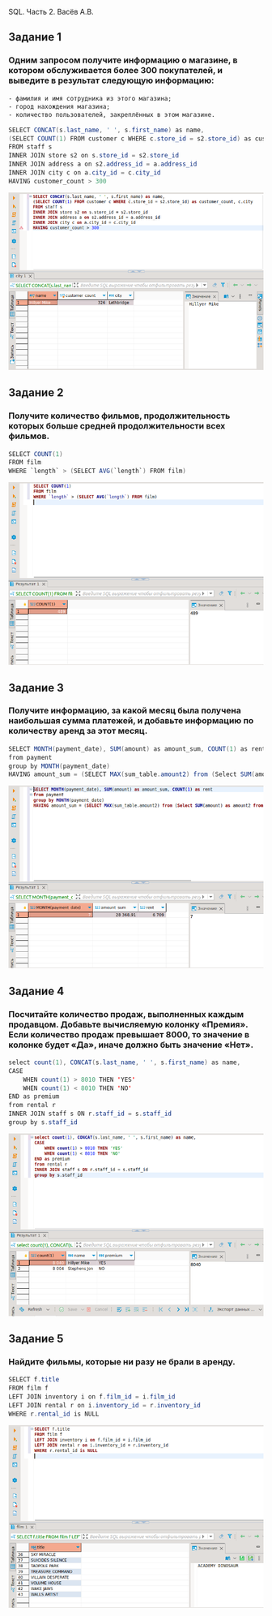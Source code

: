 SQL. Часть 2. Васёв А.В.

## Задание 1
### Одним запросом получите информацию о магазине, в котором обслуживается более 300 покупателей, и выведите в результат следующую информацию:

    - фамилия и имя сотрудника из этого магазина;
    - город нахождения магазина;
    - количество пользователей, закреплённых в этом магазине.

```java
SELECT CONCAT(s.last_name, ' ', s.first_name) as name, 
(SELECT COUNT(1) FROM customer c WHERE c.store_id = s2.store_id) as customer_count, c.city
FROM staff s
INNER JOIN store s2 on s.store_id = s2.store_id
INNER JOIN address a on s2.address_id = a.address_id
INNER JOIN city c on a.city_id = c.city_id
HAVING customer_count > 300
```

![alt text](https://github.com/rus42/SQL.Part2/blob/main/Task_1.png)

## Задание 2
### Получите количество фильмов, продолжительность которых больше средней продолжительности всех фильмов.
```java
SELECT COUNT(1)
FROM film 
WHERE `length` > (SELECT AVG(`length`) FROM film) 
```

![alt text](https://github.com/rus42/SQL.Part2/blob/main/Task_2.png)

## Задание 3
### Получите информацию, за какой месяц была получена наибольшая сумма платежей, и добавьте информацию по количеству аренд за этот месяц.

```java
SELECT MONTH(payment_date), SUM(amount) as amount_sum, COUNT(1) as rent 
from payment
group by MONTH(payment_date)
HAVING amount_sum = (SELECT MAX(sum_table.amount2) from (Select SUM(amount) as amount2 from payment group by MONTH(payment_date)) sum_table)
```

![alt text](https://github.com/rus42/SQL.Part2/blob/main/Task_3.png)

## Задание 4
### Посчитайте количество продаж, выполненных каждым продавцом. Добавьте вычисляемую колонку «Премия». Если количество продаж превышает 8000, то значение в колонке будет «Да», иначе должно быть значение «Нет».

```java
select count(1), CONCAT(s.last_name, ' ', s.first_name) as name,
CASE 
	WHEN count(1) > 8010 THEN 'YES'
	WHEN count(1) < 8010 THEN 'NO'
END as premium
from rental r
INNER JOIN staff s ON r.staff_id = s.staff_id
group by s.staff_id
```

![alt text](https://github.com/rus42/SQL.Part2/blob/main/Task_4.png)

## Задание 5
### Найдите фильмы, которые ни разу не брали в аренду.

```java
SELECT f.title 
FROM film f
LEFT JOIN inventory i on f.film_id = i.film_id
LEFT JOIN rental r on i.inventory_id = r.inventory_id
WHERE r.rental_id is NULL 
```

![alt text](https://github.com/rus42/SQL.Part2/blob/main/Task_5.png)
